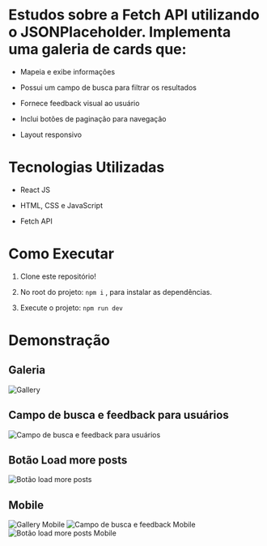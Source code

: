 # Estudos sobre a Fetch API utilizando o JSONPlaceholder. Implementa uma galeria de cards que:

* Mapeia e exibe informações

* Possui um campo de busca para filtrar os resultados

* Fornece feedback visual ao usuário

* Inclui botões de paginação para navegação

* Layout responsivo

# Tecnologias Utilizadas

* React JS

* HTML, CSS e JavaScript

* Fetch API

# Como Executar

1. Clone este repositório!

2. No root do projeto: ```npm i``` , para instalar as dependências.

3. Execute o projeto: ```npm run dev```

# Demonstração

## Galeria

![Gallery](https://github.com/user-attachments/assets/31e92b9f-54a1-49fb-a0ab-545d43995217)

## Campo de busca e feedback para usuários

![Campo de busca e feedback para usuários](https://github.com/user-attachments/assets/e1ec2016-fc15-48de-9937-d0878fd77310)

## Botão Load more posts

![Botão load more posts](https://github.com/user-attachments/assets/3e322959-5738-49fd-8559-9633edcd1067)

## Mobile

![Gallery Mobile](https://github.com/user-attachments/assets/a395352b-5e0c-48a8-b501-86a662a97f79) ![Campo de busca e feedback Mobile](https://github.com/user-attachments/assets/f642974c-297f-4cc9-9d4c-d56ad51be490) ![Botão load more posts Mobile](https://github.com/user-attachments/assets/340a7d06-167f-4828-ac9a-a8b6dda50858)